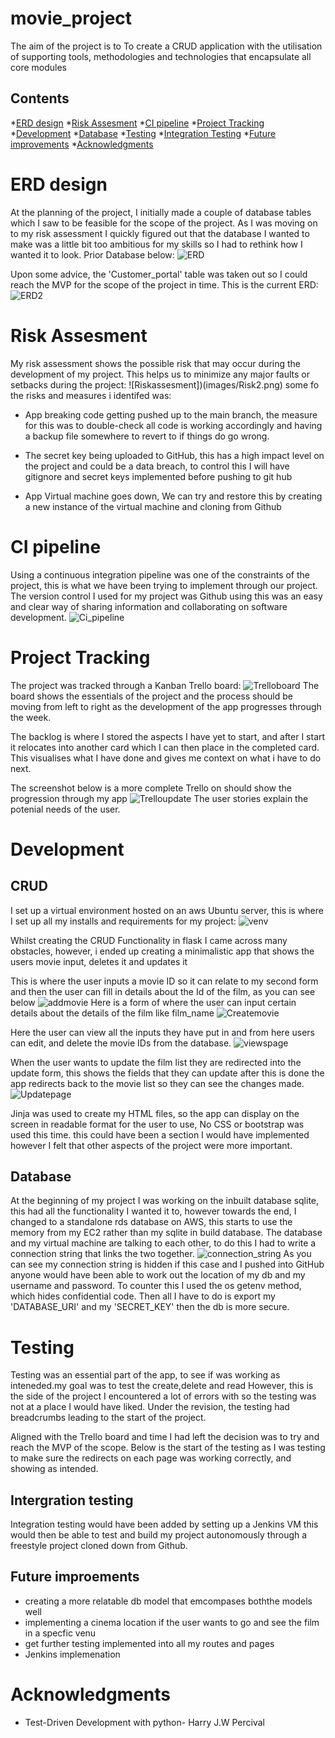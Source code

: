# movie_project
The aim of the project is to To create a CRUD application with the utilisation of supporting tools,
methodologies and technologies that encapsulate all core modules

## Contents
*[ERD design](#ERD-design)
*[Risk Assesment](#Risk-Assesment)
*[CI pipeline](#CI-pipeline)
*[Project Tracking](#Project-Tracking)
*[Development](#Development)
*[Database](#Database)
*[Testing](#Testing)
*[Integration Testing](#Intergration-Testing)
*[Future improvements](#Future-improvements)
*[Acknowledgments](#Acknowledgments)

# ERD design
At the planning of the project, I initially made a couple of database tables which I saw to be feasible for the scope of the project. As I was moving on to my risk assessment I quickly figured out that the database I wanted to make was a little bit too ambitious for my skills so I had to rethink how I wanted it to look. Prior Database below:
![ERD](images/ERD.png)

Upon some advice, the 'Customer_portal' table was taken out so I could reach the MVP for the scope of the project in time. This is the current ERD:
![ERD2](images/ERD3.png)

# Risk Assesment
My risk assessment shows the possible risk that may occur during the development of my project. This helps us to minimize any major faults or setbacks during the project:
![Riskassesment])(images/Risk2.png) 
some fo the risks and measures i identifed was:

* App breaking code getting pushed up to the main branch, the measure for this was to double-check all code is working accordingly and having a backup file somewhere to revert to if things do go wrong.

* The secret key being uploaded to GitHub, this has a high impact level on the project and could be a data breach, to control this I will have gitignore and secret keys implemented before pushing to git hub

* App Virtual machine goes down, We can try and restore this by creating a new instance of the virtual machine and cloning from Github

# CI pipeline
Using a continuous integration pipeline was one of the constraints of the project, this is what we have been trying to implement through our project. The version control I used for my project was Github using this was an easy and clear way of sharing information and collaborating on software development. 
![Ci_pipeline](images/CI.png)

# Project Tracking 
 The project was tracked through a Kanban Trello board:
 ![Trelloboard](/images/trellobefore.png)
 The board shows the essentials of the project and the process should be moving from left to right as the development of the app progresses through the week.
 
  The backlog is where I stored the aspects I have yet to start, and after I start it relocates into another card which I can then place in the completed card. This visualises what I have done and gives me context on what i have to do next.

  The screenshot below is a more complete Trello on should show the progression through my app
  ![Trelloupdate](images/Trello_update.png)
  The user stories explain the potenial needs of the user. 

# Development
## CRUD
I set up a virtual environment hosted on an aws Ubuntu server, this is where I set up all my installs and requirements for my project:
![venv](images/venv.png)

Whilst creating the CRUD Functionality in flask I came across many obstacles, however, i ended up creating a minimalistic app that shows the users movie input, deletes it and updates it

This is where the user inputs a movie ID so it can relate to my second form and then the user can fill in details about the Id of the film, as you can see below 
![addmovie](images/homepage.png)
Here is a form of where the user can input certain details about the details of the film like film_name 
![Createmovie](images/addfilm.png)

Here the user can view all the inputs they have put in and from here users can edit, and delete the movie IDs from the database. 
![viewspage](images/movielist.png)

When the user wants to update the film list they are redirected into the update form, this shows the fields that they can update after this is done the app redirects back to the movie list so they can see the changes made.
![Updatepage](images/update.png)

Jinja was used to create my HTML files, so the app can display on the screen in readable format for the user to use, No CSS or bootstrap was used this time. this could have been a section I would have implemented however I felt that other aspects of the project were more important.
## Database
At the beginning of my project I was working on the inbuilt database sqlite, this had all the functionality I wanted it to, however towards the end, I changed to a standalone rds database on AWS, this starts to use the memory from my EC2 rather than my sqlite in build database. The database and my virtual machine are talking to each other, to do this I had to write a connection string that links the two together.
![connection_string](images/dadatbase.png)
As you can see my connection string is hidden if this case and I pushed into GitHub anyone would have been able to work out the location of my db and my username and password. To counter this I used the os getenv method, which hides confidential code. Then all I have to do is export my 'DATABASE_URI' and my 'SECRET_KEY' then the db is more secure.
# Testing 
Testing was an essential part of the app, to see if was working as inteneded.my goal was to test the create,delete and read However, this is the side of the project I encountered a lot of errors with so the testing was not at a place I would have liked. Under the revision, the testing had breadcrumbs leading to the start of the project.

Aligned with the Trello board and time I had left the decision was to try and reach the MVP of the scope. Below is the start of the testing as I was testing to make sure the redirects on each page was working correctly, and showing as intended. 

## Intergration testing
Integration testing would have been added by setting up a Jenkins VM this would then be able to test and build my project autonomously through a freestyle project cloned down from Github.

## Future improements
* creating a more relatable db model that emcompases boththe models well
* implementing a cinema location if the user wants to go and see the film in  a specfic venu
* get further testing implemented into all my routes and pages
* Jenkins implemenation 

# Acknowledgments 
* Test-Driven Development with python- Harry J.W Percival